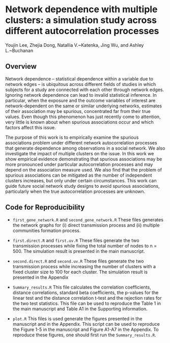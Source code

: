 # Network dependence with multiple clusters: a simulation study across different autocorrelation processes
Youjin Lee, Zhejia Dong, Natallia V.~Katenka, Jing Wu, and Ashley L.~Buchanan

## Overview
Network dependence – statistical dependence within a variable due to network edges – is ubiquitous
across different fields of studies in which subjects for a study are connected with each other through
network edges. Ignoring network dependence can lead to invalid statistical inference. In particular,
when the exposure and the outcome variables of interest are network-dependent on the same or similar
underlying networks, estimates of their association may be spurious, concentrated far from their true
values. Even though this phenomenon has just recently come to attention, very little is known about
when spurious associations occur and which factors affect this issue.

The purpose of this work is to empirically examine the spurious associations problem under different network autocorrelation processes
that generate dependence among observations in a social network. We also investigate the impact of
multiple clusters on the issue. In this work we show empirical evidence demonstrating that spurious
associations may be more pronounced under particular autocorrelation processes and may depend on
the association measure used. We also find that the problem of spurious associations can be mitigated
as the number of independent clusters increases, but only under certain circumstances. This work can
guide future social network study designs to avoid spurious associations, particularly when the true
autocorrelation processes are unknown.

## Code for Reproducibility

* `first_gene_network.R` and `second_gene_network.R` These files generates the network graphs for (i) direct transmission process and (ii) multiple communities formation process.

* `first.direct.R` and `first.uv.R` These files generate the two transmission processes while fixing the total number of nodes to n = 500. The simulation result is presented in the main manuscript.

* `second.direct.R` and `second.uv.R` These files generate the two transmission process while increasing the number of clusters with a fixed cluster size to 100 for each cluster. The simulation result is presented in the Appendix

* `Summary_results.R` This file calculates the correlation coefficients, distance correlations, standard beta coefficients, the p-values for the linear test and the distance correlation t-test and the rejection rates for the two test statistics. This file can be used to reproduce the Table 1 in the main manuscript and Table A1 in the Supporting information.

* `plot.R` This files is used generate the figures presented in the manuscript and in the Appendix. This script can be used to reproduce the Figure 1-5 in the manuscript and Figure A1-A7 in the Appendix. To reproduce these figures, one should first run the `Summary_results.R`.
